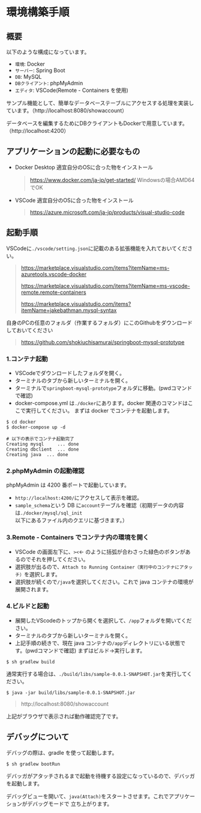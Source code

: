 # 環境構築手順

## 概要
以下のような構成になっています。

- `環境`: Docker
- `サーバー`: Spring Boot
- `DB`: MySQL
- `DBクライアント`: phpMyAdmin
- `エディタ`: VSCode(Remote - Containers を使用)

サンプル機能として、簡単なデータベーステーブルにアクセスする処理を実装しています。（http://localhost:8080/showaccount）

データベースを編集するためにDBクライアントもDockerで用意しています。（http://localhost:4200）

## アプリケーションの起動に必要なもの
- Docker Desktop
  適宜自分のOSに合った物をインストール
  > https://www.docker.com/ja-jp/get-started/
  Windowsの場合AMD64でOK
- VSCode
  適宜自分のOSに合った物をインストール
  > https://azure.microsoft.com/ja-jp/products/visual-studio-code

## 起動手順

VSCodeに`./vscode/setting.json`に記載のある拡張機能を入れておいてください。
> https://marketplace.visualstudio.com/items?itemName=ms-azuretools.vscode-docker
> 
> https://marketplace.visualstudio.com/items?itemName=ms-vscode-remote.remote-containers
> 
> https://marketplace.visualstudio.com/items?itemName=jakebathman.mysql-syntax

自身のPCの任意のフォルダ（作業するフォルダ）にこのGithubをダウンロードしておいてください
> https://github.com/shokiuchisamurai/springboot-mysql-prototype

### 1.コンテナ起動
- VSCodeでダウンロードしたフォルダを開く。
- ターミナルのタブから新しいターミナルを開く。
- ターミナルで`springboot-mysql-prototype`フォルダに移動。(pwdコマンドで確認)
- docker-compose.yml は`./docker`にあります。docker 関連のコマンドはここで実行してください。
まずは docker でコンテナを起動します。

```bash:
$ cd docker
$ docker-compose up -d

# 以下の表示でコンテナ起動完了
Creating mysql     ... done
Creating dbclient  ... done
Creating java  ... done
```

### 2.phpMyAdmin の起動確認
phpMyAdmin は 4200 番ポートで起動しています。
- `http://localhost:4200/`にアクセスして表示を確認。
- `sample_schema`という DB に`account`テーブルを確認（初期データの内容は`./docker/mysql/sql_init` 以下にあるファイル内のクエリに基づきます。）

### 3.Remote - Containers でコンテナ内の環境を開く
- VSCode の画面左下に、`><`← のように括弧が合わさった緑色のボタンがあるのでそれを押してください。
- 選択肢が出るので、`Attach to Running Container（実行中のコンテナにアタッチ）`を選択します。
- 選択肢が続くので`/java`を選択してください。これで java コンテナの環境が展開されます。

### 4.ビルドと起動
- 展開したVScodeのトップから開くを選択して、`/app`フォルダを開いてください。
- ターミナルのタブから新しいターミナルを開く。
- 上記手順の続きで、現在 java コンテナの`/app`ディレクトリにいる状態です。(pwdコマンドで確認)
まずはビルド→実行します。

```
$ sh gradlew build
```

通常実行する場合は、`./build/libs/sample-0.0.1-SNAPSHOT.jar`を実行してください。

```
$ java -jar build/libs/sample-0.0.1-SNAPSHOT.jar
```
> http://localhost:8080/showaccount

上記がブラウザで表示されば動作確認完了です。

## デバッグについて
デバッグの際は、gradle を使って起動します。

```
$ sh gradlew bootRun
```

デバッガがアタッチされるまで起動を待機する設定になっているので、デバッガを起動します。

デバッグビューを開いて、`java(Attach)`をスタートさせます。これでアプリケーションがデバッグモードで
立ち上がります。
